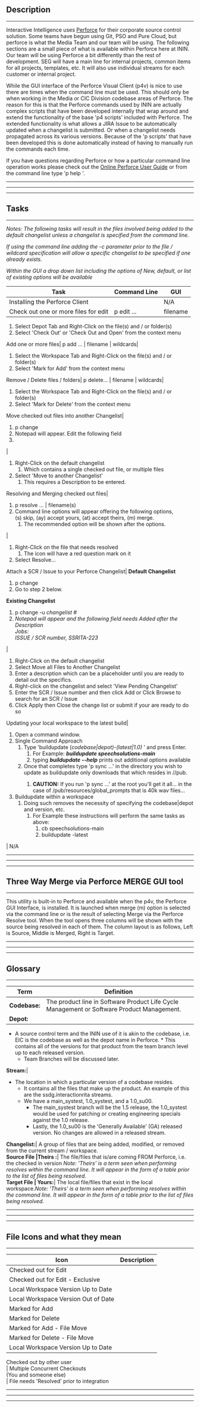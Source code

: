 ## Description

* * *

Interactive Intelligence uses [Perforce](http://www.perforce.com/) for their corporate source control solution. Some teams have begun using Git, PSO and Pure Cloud, but perforce is what the Media Team and our team will be using. The following sections are a small piece of what is available within Perforce here at ININ. Our team will be using Perforce a bit differently than the rest of development. SEG will have a main line for internal projects, common items for all projects, templates, etc. It will also use individual streams for each customer or internal project.

While the GUI interface of the Perforce Visual Client (p4v) is nice to use there are times when the command line must be used. This should only be when working in the Media or CIC Division codebase areas of Perforce. The reason for this is that the Perforce commands used by ININ are actually complex scripts that have been developed internally that wrap around and extend the functionality of the base 'p4 scripts' included with Perforce. The extended functionality is what allows a JIRA Issue to be automatically updated when a changelist is submitted. Or when a changelist needs propagated across its various versions. Because of the 'p scripts' that have been developed this is done automatically instead of having to manually run the commands each time.

If you have questions regarding Perforce or how a particular command line operation works please check out the [Online Perforce User Guide](http://www.perforce.com/perforce/doc.current/manuals/p4guide/) or from the command line type 'p help <command>'.

* * *

* * *

* * *

## Tasks

* * *

 _Notes:     The following tasks will result in the files involved being added to the default changelist unless a changelist is specified from the command line._

_If using the command line adding the -c parameter prior to the file / wildcard specification will allow a specific changelist to be specified if one already exists._

_Within the GUI a drop down list including the options of New, default, or list of existing options will be available_

Task| Command Line| GUI  
---|---|---  
Installing the Perforce Client| | N/A  
Check out one or more files for edit| p edit ... | filename | wildcards| 

  1. Select Depot Tab and Right-Click on the file(s) and / or folder(s)
  2. Select 'Check Out' or 'Check Out and Open' from the context menu

  
Add one or more files| p add ... | filename | wildcards| 

  1. Select the Workspace Tab and Right-Click on the file(s) and / or folder(s)
  2. Select 'Mark for Add' from the context menu

  
Remove / Delete files / folders| p delete... | filename | wildcards| 

  1. Select the Workspace Tab and Right-Click on the file(s) and / or folder(s)
  2. Select 'Mark for Delete' from the context menu

  
Move checked out files into another Changelist| 

  1. p change
  2. Notepad will appear. Edit the following field
  3. <Description>

| 

  1. Right-Click on the default changelist
     1. Which contains a single checked out file, or multiple files
  2. Select 'Move to another Changelist'
     1. This requires a Description to be entered.

  
Resolving and Merging checked out files| 

  1. p resolve ... | filename(s)
  2. Command line options will appear offering the following options,  
(s) skip, (ay) accept yours, (at) accept theirs, (m) merge.
     1. The recommended option will be shown after the options.

| 

  1. Right-Click on the file that needs resolved
     1. The icon will have a red question mark on it
  2. Select Resolve...

  
Attach a SCR / Issue to your Perforce Changelist| **Default Changelist**

  1. p change
  2. Go to step 2 below.

**Existing Changelist**

  1. p change -u _changelist #_
  2. _Notepad will appear and the following field needs Added after the Description  
Jobs:  
ISSUE / SCR number, SSRITA-223_

| 

  1. Right-Click on the default changelist
  2. Select Move all Files to Another Changelist
  3. Enter a description which can be a placeholder until you are ready to detail out the specifics.
  4. Right-click on the changelist and select 'View Pending Changelist'
  5. Enter the SCR / Issue number and then click Add or Click Browse to search for an SCR / Issue
  6. Click Apply then Close the change list or submit if your are ready to do so

  
Updating your local workspace to the latest build| 

  1. Open a command window.
  2. Single Command Approach
     1. Type 'buildupdate (_codebase|depot)-(latest|1.0)_ ' and press Enter.
        1. For Example: **_buildupdate speechsolutions-main_**
        2. typing **_buildupdate --help_**  prints out additional options available
     2. Once that completes type 'p sync ...' in the directory you wish to update as buildupdate only downloads that which resides in <depot>/<codebase>/pub.
        1. **CAUTION:** If you run 'p sync ...' at the root you'll get it all... in the case of /pub/resources/global_prompts that is 40k wav files...
  3. Buildupdate within a workspace
     1. Doing such removes the necessity of specifying the codebase|depot and version, etc.
        1. For Example these instructions will perform the same tasks as above:
           1. cb speechsolutions-main
           2. buildupdate -latest

| N/A  
  
* * *

* * *

* * *

## Three Way Merge via Perforce MERGE GUI tool

* * *

This utility is built-in to Perforce and available when the p4v, the Perforce GUI Interface, is installed. It is launched when merge (m) option is selected via the command line or is the result of selecting Merge via the Perforce Resolve tool. When the tool opens three columns will be shown with the source being resolved in each of them. The column layout is as follows, Left is Source, Middle is Merged, Right is Target.

* * *

* * *

* * *

## Glossary

* * *

Term| Definition  
---|---  
**Codebase:**|  The product line in Software Product Life Cycle Management or Software Product Management.  
**Depot:**| 

  *  A source control term and the ININ use of it is akin to the codebase, i.e. EIC is the codebase as well as the depot name in Perforce.
    * This contains all of the versions for that product from the team branch level up to each released version.
      * Team Branches will be discussed later.

  
**Stream:**| 

  * The location in which a particular version of a codebase resides. 
    * It contains all the files that make up the product. An example of this are the ssdg.interactionrita streams.
    * We have a main_systest, 1.0_systest, and a 1.0_su00.
      * The main_systest branch will be the 1.5 release, the 1.0_systest would be used for patching or creating engineering specials against the 1.0 release.
      * Lastly, the 1.0_su00 is the 'Generally Available' (GA) released version. No changes are allowed in a released stream.

  
**Changelist:**|  A group of files that are being added, modified, or removed from the current stream / workspace.   
**Source File |**Theirs** :**| The file/files that is/are coming FROM Perforce, i.e. the checked in version _Note: 'Theirs' is a term seen when performing resolves within the command line. It will appear in the form of a table prior to the list of files being resolved._  
**Target File | Yours:**|  The local file/files that exist in the local workspace._Note: 'Theirs' is a term seen when performing resolves within the command line. It will appear in the form of a table prior to the list of files being resolved._  
  
* * *

* * *

* * *

## File Icons and what they mean

* * *

Icon| Description  
---|---  
| Checked out for Edit  
| Checked out for Edit - Exclusive  
| Local Workspace Version Up to Date  
| Local Workspace Version Out of Date  
| Marked for Add  
| Marked for Delete  
| Marked for Add - File Move  
| Marked for Delete - File Move  
| Local Workspace Version Up to Date  
Checked out by other user   
| Multiple Concurrent Checkouts  
(You and someone else)   
| File needs 'Resolved' prior to integration  
  
* * *

* * *

* * *

 
